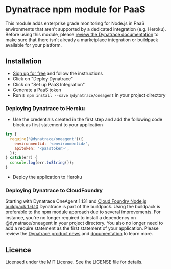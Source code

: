 # Dynatrace npm module for PaaS

This module adds enterprise grade monitoring for Node.js in PaaS environments that aren't supported by a dedicated integration (e.g. Heroku). Before using this module, please [review the Dynatrace documentation](https://www.dynatrace.com/support/help/infrastructure/) to make sure that there isn't already a marketplace integration or buildpack available for your platform.

## Installation
* [Sign up for free](https://www.dynatrace.com/trial/) and follow the instructions
* Click on "Deploy Dynatrace"
* Click on "Set up PaaS Integration"
* Generate a PaaS token
* Run `$ npm install --save @dynatrace/oneagent` in your project directory

### Deploying Dynatrace to Heroku
* Use the credentials created in the first step and add the following code block as first statement to your application

```js
try {
  require('@dynatrace/oneagent')({
    environmentid: '<environmentid>',
    apitoken: '<paastoken>',
  });
} catch(err) {
  console.log(err.toString());
}
```

* Deploy the application to Heroku

### Deploying Dynatrace to CloudFoundry
Starting with Dynatrace OneAgent 1.131 and [Cloud Foundry Node.js buildpack 1.6.10](https://github.com/cloudfoundry/nodejs-buildpack/releases/tag/v1.6.10) Dynatrace is part of the buildpack.
Using the buildpack is preferable to the npm module approach due to several improvements. For instance, you're no longer required to install a dependency on @dynatrace/oneagent in your project directory. You also no longer need to add a require statement as the first statement of your application. Please review the [Dynatrace product news](https://www.dynatrace.com/blog/support-for-node-js-apps-on-cloud-foundry-paas/) and [documentation](https://www.dynatrace.com/support/help/infrastructure/paas/how-do-i-monitor-cloud-foundry-applications/) to learn more.

## Licence
Licensed under the MIT License. See the LICENSE file for details.
